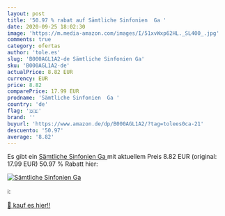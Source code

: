 ```yaml
---
layout: post
title: '50.97 % rabat auf Sämtliche Sinfonien  Ga '
date: 2020-09-25 18:02:30
image: 'https://m.media-amazon.com/images/I/51xvWxp62HL._SL400_.jpg'
comments: true
category: ofertas
author: 'tole.es'
slug: 'B000AGL1A2-de Sämtliche Sinfonien Ga'
sku: 'B000AGL1A2-de'
actualPrice: 8.82 EUR
currency: EUR
price: 8.82
comparePrice: 17.99 EUR
prodname: 'Sämtliche Sinfonien  Ga '
country: 'de'
flag: '🇩🇪'
brand: ''
buyurl: 'https://www.amazon.de/dp/B000AGL1A2/?tag=tolees0ca-21'
descuento: '50.97'
average: '8.82'
---
```


Es gibt ein [Sämtliche Sinfonien  Ga ](https://www.amazon.de/dp/B000AGL1A2/?tag=tolees0ca-21) mit aktuellem Preis 8.82 EUR (original: 17.99 EUR) 50.97 % Rabatt hier:

[![Sämtliche Sinfonien  Ga ](https://m.media-amazon.com/images/I/51xvWxp62HL._SL400_.jpg)](https://www.amazon.de/dp/B000AGL1A2/?tag=tolees0ca-21)

ℹ️:


[🛒 kauf es hier!!](https://www.amazon.de/dp/B000AGL1A2/?tag=tolees0ca-21)
